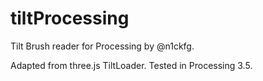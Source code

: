 # tiltProcessing
Tilt Brush reader for Processing by @n1ckfg.

Adapted from three.js TiltLoader.
Tested in Processing 3.5.

